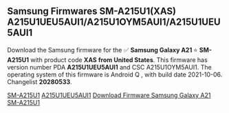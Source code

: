 <h2>Samsung Firmwares SM-A215U1(XAS) A215U1UEU5AUI1/A215U1OYM5AUI1/A215U1UEU5AUI1</h2>
Download the Samsung firmware for the ✅ <strong>Samsung Galaxy A21 </strong> ⭐ <strong>SM-A215U1</strong> with product code <strong>XAS</strong> <strong> from United States</strong>. This firmware has version number PDA <strong>A215U1UEU5AUI1</strong> and CSC A215U1OYM5AUI1. The operating system of this firmware is Android Q , with build date 2021-10-06. Changelist <strong>20280533</strong>.


[SM-A215U1](https://samfirm.shop/samsung/model/SM-A215U1)
[A215U1UEU5AUI1](https://samfirm.shop/samsung/pda/A215U1UEU5AUI1)
[Download Firmware Samsung Galaxy A21 SM-A215U1](https://samfirm.shop/samsung/firmware/463056)
